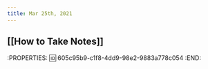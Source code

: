```yaml
---
title: Mar 25th, 2021
---
```


##
## [[How to Take Notes]]
:PROPERTIES:
:id: 605c95b9-c1f8-4dd9-98e2-9883a778c054
:END:
##
